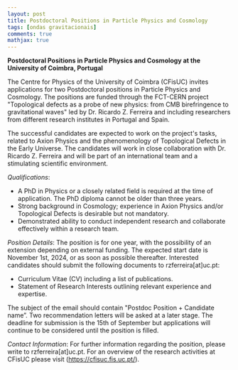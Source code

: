 ```yaml
---
layout: post
title: Postdoctoral Positions in Particle Physics and Cosmology
tags: [ondas gravitacionais]
comments: true
mathjax: true
---
```


**Postdoctoral Positions in Particle Physics and Cosmology at the University of Coimbra, Portugal**

The Centre for Physics of the University of Coimbra (CFisUC) invites applications for two Postdoctoral positions in Particle Physics and Cosmology. The positions are funded through the FCT-CERN project "Topological defects as a probe of new physics: from CMB birefringence to gravitational waves" led by Dr. Ricardo Z. Ferreira and including researchers from different research institutes in Portugal and Spain.

The successful candidates are expected to work on the project's tasks, related to Axion Physics and the phenomenology of Topological Defects in the Early Universe. The candidates will work in close collaboration with Dr. Ricardo Z. Ferreira and will be part of an international team and a stimulating scientific environment.

_Qualifications_:
- A PhD in Physics or a closely related field is required at the time of application. The PhD diploma cannot be older than three years.
- Strong background in Cosmology; experience in Axion Physics and/or Topological Defects is desirable but not mandatory.
- Demonstrated ability to conduct independent research and collaborate effectively within a research team.
 
_Position Details_:
The position is for one year, with the possibility of an extension depending on external funding. The expected start date is November 1st, 2024, or as soon as possible thereafter.
Interested candidates should submit the following documents to rzferreira[at]uc.pt:

- Curriculum Vitae (CV) including a list of publications.
- Statement of Research Interests outlining relevant experience and expertise.

The subject of the email should contain "Postdoc Position + Candidate name”. Two recommendation letters will be asked at a later stage.
The deadline for submission is the 15th of September but applications will continue to be considered until the position is filled. 

_Contact Information_:
For further information regarding the position, please write to rzferreira[at]uc.pt.
For an overview of the research activities at CFisUC please visit (https://cfisuc.fis.uc.pt/).
